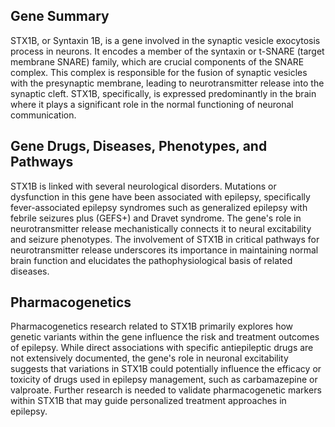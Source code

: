## Gene Summary
STX1B, or Syntaxin 1B, is a gene involved in the synaptic vesicle exocytosis process in neurons. It encodes a member of the syntaxin or t-SNARE (target membrane SNARE) family, which are crucial components of the SNARE complex. This complex is responsible for the fusion of synaptic vesicles with the presynaptic membrane, leading to neurotransmitter release into the synaptic cleft. STX1B, specifically, is expressed predominantly in the brain where it plays a significant role in the normal functioning of neuronal communication.

## Gene Drugs, Diseases, Phenotypes, and Pathways
STX1B is linked with several neurological disorders. Mutations or dysfunction in this gene have been associated with epilepsy, specifically fever-associated epilepsy syndromes such as generalized epilepsy with febrile seizures plus (GEFS+) and Dravet syndrome. The gene's role in neurotransmitter release mechanistically connects it to neural excitability and seizure phenotypes. The involvement of STX1B in critical pathways for neurotransmitter release underscores its importance in maintaining normal brain function and elucidates the pathophysiological basis of related diseases.

## Pharmacogenetics
Pharmacogenetics research related to STX1B primarily explores how genetic variants within the gene influence the risk and treatment outcomes of epilepsy. While direct associations with specific antiepileptic drugs are not extensively documented, the gene's role in neuronal excitability suggests that variations in STX1B could potentially influence the efficacy or toxicity of drugs used in epilepsy management, such as carbamazepine or valproate. Further research is needed to validate pharmacogenetic markers within STX1B that may guide personalized treatment approaches in epilepsy.